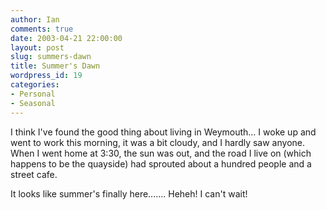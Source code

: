 ```yaml
---
author: Ian
comments: true
date: 2003-04-21 22:00:00
layout: post
slug: summers-dawn
title: Summer's Dawn
wordpress_id: 19
categories:
- Personal
- Seasonal
---
```


I think I've found the good thing about living in Weymouth... I woke up and went to work this morning, it was a bit cloudy, and I hardly saw anyone. When I went home at 3:30, the sun was out, and the road I live on (which happens to be the quayside) had sprouted about a hundred people and a street cafe.  

It looks like summer's finally here....... Heheh! I can't wait!

